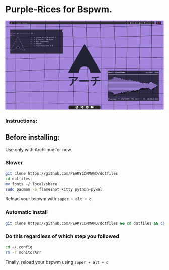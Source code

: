 <h1>Purple-Rices for Bspwm.</h1>

![Example](https://github.com/PEAKYCOMMAND/dotfiles/blob/main/walls/image_2024-06-25_13-03-34.png)

<h3>Instructions:</h3>

<h2>Before installing:</h2>

Use only with Archlinux for now.

<h3>Slower</h3>

```bash
git clone https://github.com/PEAKYCOMMAND/dotfiles
cd dotfiles
mv fonts ~/.local/share
sudo pacman -S flameshot kitty python-pywal

```

Reload your bspwm with `super + alt + q`

<h3>Automatic install</h3>

```bash
git clone https://github.com/PEAKYCOMMAND/dotfiles && cd dotfiles && chmod +x install.sh && ./install.sh
```

<h3>Do this regardless of which step you followed</h3>

```bash
cd ~/.config
rm -r monitorArr
```
Finally, reload your bspwm using `super + alt + q`




